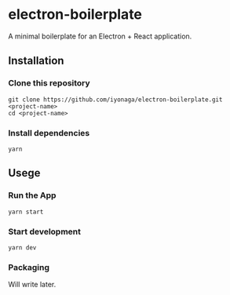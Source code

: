 # electron-boilerplate
A minimal boilerplate for an Electron + React application.

## Installation

### Clone this repository
```
git clone https://github.com/iyonaga/electron-boilerplate.git <project-name>
cd <project-name>
```

### Install dependencies
```
yarn
```

## Usege

### Run the App
```
yarn start
```

### Start development
```
yarn dev
```

### Packaging
Will write later.

